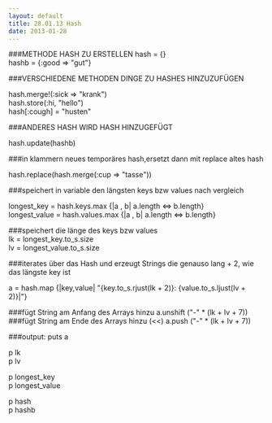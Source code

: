 ```yaml
---
layout: default
title: 28.01.13 Hash
date: 2013-01-28
---
```



##\#METHODE HASH ZU ERSTELLEN 
hash = {}  
hashb = \{:good => "gut"\}

  

##\#VERSCHIEDENE METHODEN DINGE ZU HASHES HINZUZUFÜGEN

hash.merge!(:sick => "krank")  
hash.store(:hi, "hello")  
hash\[:cough\] = "husten"


##\#ANDERES HASH WIRD HASH HINZUGEFÜGT

hash.update(hashb)

##\#in klammern neues temporäres hash,ersetzt dann mit replace altes hash

hash.replace(hash.merge(:cup => "tasse"))


##\#speichert in variable den längsten keys bzw values nach vergleich

longest_key = hash.keys.max {|a , b| a.length <=> b.length}  
longest_value = hash.values.max {|a , b| a.length <=> b.length}


##\#speichert die länge des keys bzw values  
lk = longest_key.to_s.size  
lv = longest_value.to_s.size


##\#iterates über das Hash und erzeugt Strings die genauso lang + 2, wie das längste key ist

a = hash.map {|key,value| "{key.to_s.rjust(lk + 2)}: {value.to_s.ljust(lv + 2)}|"}

##\#fügt String am Anfang des Arrays hinzu
a.unshift ("-" \* (lk + lv + 7))
##\#fügt String am Ende des Arrays hinzu (<<)
a.push ("-" \* (lk + lv + 7))

##\#output:
puts a

p lk  
p lv

p longest_key  
p longest_value

p hash  
p hashb
